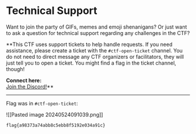 # Technical Support

Want to join the party of GIFs, memes and emoji shenanigans? Or just want to ask a question for technical support regarding any challenges in the CTF?  
  
**This CTF uses support tickets to help handle requests. If you need assistance, please create a ticket with the `#ctf-open-ticket` channel. You do not need to direct message any CTF organizers or facilitators, they will just tell you to open a ticket. You might find a flag in the ticket channel, though!  
  
**Connect here:**  
[Join the Discord!](https://ctf.nahamcon.com/discord)**

-----

Flag was in `#ctf-open-ticket`:

![[Pasted image 20240524091039.png]]

```
flag{a98373a74abb8c5ebb8f5192e034a91c}
```